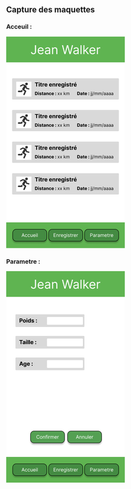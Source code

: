 ## Capture des maquettes

### Acceuil :

![maquette acceuil](https://github.com/cegepmatane/projet-mobile-2022-JeanWalker/blob/master/doc/maquette/maquette_JeanWalker_Accueil.png)

### Parametre :

![maquette acceuil](https://github.com/cegepmatane/projet-mobile-2022-JeanWalker/blob/master/doc/maquette/maquette_JeanWalker_Parametre.png)
